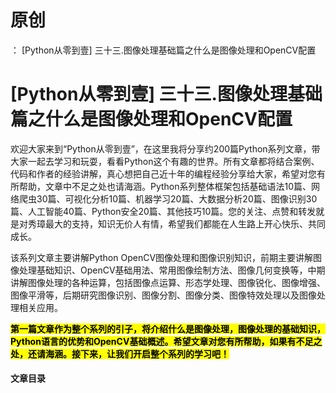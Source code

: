 # 原创
：  [Python从零到壹] 三十三.图像处理基础篇之什么是图像处理和OpenCV配置

# [Python从零到壹] 三十三.图像处理基础篇之什么是图像处理和OpenCV配置

欢迎大家来到“Python从零到壹”，在这里我将分享约200篇Python系列文章，带大家一起去学习和玩耍，看看Python这个有趣的世界。所有文章都将结合案例、代码和作者的经验讲解，真心想把自己近十年的编程经验分享给大家，希望对您有所帮助，文章中不足之处也请海涵。Python系列整体框架包括基础语法10篇、网络爬虫30篇、可视化分析10篇、机器学习20篇、大数据分析20篇、图像识别30篇、人工智能40篇、Python安全20篇、其他技巧10篇。您的关注、点赞和转发就是对秀璋最大的支持，知识无价人有情，希望我们都能在人生路上开心快乐、共同成长。

该系列文章主要讲解Python OpenCV图像处理和图像识别知识，前期主要讲解图像处理基础知识、OpenCV基础用法、常用图像绘制方法、图像几何变换等，中期讲解图像处理的各种运算，包括图像点运算、形态学处理、图像锐化、图像增强、图像平滑等，后期研究图像识别、图像分割、图像分类、图像特效处理以及图像处理相关应用。

<mark>**第一篇文章作为整个系列的引子，将介绍什么是图像处理，图像处理的基础知识，Python语言的优势和OpenCV基础概述。希望文章对您有所帮助，如果有不足之处，还请海涵。接下来，让我们开启整个系列的学习吧！**</mark>

#### 文章目录
